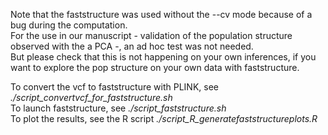 Note that the faststructure was used without the --cv mode because of a bug during the computation. <br>
For the use in our manuscript - validation of the population structure observed with the a PCA -, an ad hoc test was not needed. <br>
But please check that this is not happening on your own inferences, if you want to explore the pop structure on your own data with faststructure.

To convert the vcf to faststructure with PLINK, see *./script_convertvcf_for_faststructure.sh*<br>
To launch faststructure, see *./script_faststructure.sh*<br>
To plot the results, see the R script *./script_R_generatefaststructureplots.R*<br>
